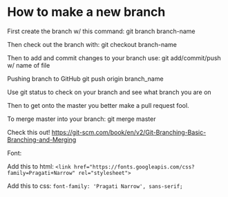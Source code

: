 # How to make a new branch
First create the branch w/ this command: git branch branch-name

Then check out the branch with: git checkout branch-name

Then to add and commit changes to your branch use: git add/commit/push w/ name of file

Pushing branch to GitHub    git push origin branch_name

Use git status to check on your branch and see what branch you are on

Then to get onto the master you better make a pull request fool. 

To merge master into your branch: git merge master

Check this out! https://git-scm.com/book/en/v2/Git-Branching-Basic-Branching-and-Merging

Font: 

Add this to html: `<link href="https://fonts.googleapis.com/css?family=Pragati+Narrow" rel="stylesheet">`

Add this to css: `font-family: 'Pragati Narrow', sans-serif;`
